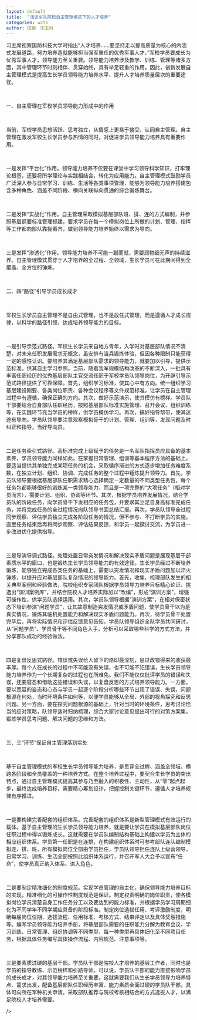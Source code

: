 ```yaml
---
layout: default
title:  "浅谈军队院校自主管理模式下的人才培养"
categories: wzts
author: 田鹏　宋玉科
---
```


习主席视察国防科技大学时指出“人才培养……要坚持走以提高质量为核心的内涵式发展道路，努力培养造就能够担当强军重任的优秀军事人才。”军校学员要成长为优秀军事人才，领导能力至关重要。领导能力培养涉及教学、训练、管理等诸多方面，其中管理环节时刻相伴、贯穿始终，具有举足轻重的作用。因此，创新发展自主管理模式是提高生长学员领导能力培养水平、提升人才培养质量层次的重要途径。

 

一、自主管理在军校学员领导能力形成中的作用 

 

当前，军校学员思想活跃、思考独立，从情感上更易于接受、认同自主管理。自主管理在激发军校生长学员参与热情的同时，对促进学员领导能力培养具有重要作用。

 

一是发挥“平台化”作用。领导能力培养不仅要在课堂中学习领导科学知识，打牢理论根基，还要将所学理论与实践相结合，转化为应用能力。自主管理模式鼓励学员广泛深入参与日常学习、训练、生活等各类事项管理，能够为领导能力培养搭建包含多种角色、涵盖不同阶段、横向关联纵向贯通的综合锻炼舞台。

 

二是发挥“实战化”作用。自主管理采取模拟基层部队班、排、连的方式编制，并参照基层纲要标准管理抓建，要求学员在每一个模拟岗位上所做的计划、管理、指挥等工作都向部队靠拢看齐，做到领导能力培养始终以需求为导向。

 

三是发挥“渗透化”作用。领导能力培养不可能一蹴而就，需要润物细无声的持续滋养。自主管理模式贯穿于人才培养的全过程、全领域，生长学员可在此期间得到全覆盖、全方位的锤炼。

 

二、四“路径”引导学员成长成才 

 

军校生长学员自主管理不是自由式管理，也不是放任式管理，而是遵循人才成长规律，以科学的路径引领，达成培养领导能力的目标。

 

一是引导示范式路径。军校生长学员来自地方青年，入学时对基层部队情况不清楚，对未来任职发展需求无概念，虽安排有当兵锻炼体验，但因各种限制只能获得一定的感性认识。要培养其满足基层部队需求的领导能力，就要加以引导，提供示范标准，供其自主学习参照。当前，随着我军规模结构改革的不断深入，一批具有丰富任职经历的优秀基层部队主官交流任职于军校学员队领导岗位，为开辟引导示范式路径提供了可靠保障。首先，组织学习标准，使其心中有方向。统一组织学习基层建设刚要、各类岗位职责、各种会议程序等文件规范标准，让学员在自主管理过程中有遵循，确保正确的方向。其次，做好示范演示，使其模仿有榜样。学员队干部要结合自身部队任职经历，按照基层部队标准实施管理、召开会议、组织训练等，在实践环节充当学员的榜样，供学员模仿学习。再次，搞好指导帮带，使其迷途有导向。学员队领导要注意观察模拟骨干的计划、管理、组训等，发现问题及时纠正和指导，当好导向员。

 

二是任务牵引式路径。高标准完成上级赋予的任务是一名军队指挥员应具备的基本素养，学员领导能力同样如此。在掌握日常管理、组训等基本程序方法的基础上，要适当提供其单独完成某项任务的机会，采取循序渐进的方式逐步增加任务难度系数，在独立计划、组织、协调、完成任务的整个过程中锤炼提升领导力。首先，学员队领导要根据基层部队任职需求精心选择确定一定数量的不同类型任务包，每个任务包都能够很好的锻炼某一类领导能力，而且是一项完整的“大项任务”（相对学员而言），需要计划、组织、协调等环节。其次，根据学员培养发展情况，结合学员队的阶段任务，向学员骨干下发相应的任务包，并要求其立足自身高标准完成任务，并将完成任务的全过程情况向队领导书面总结汇报。再次，学员队领导全过程同步观察、评估学员独立完成各阶段任务的情况，但不参与、不打断学员的实施，直至任务结束后再将同步观察、评估结果反馈，和学员一起探讨交流，为学员进一步改进优化提供指导。

 

三是导演导调式路径。处理处置日常突发情况和解决现实矛盾问题是展现基层干部素质水平的窗口，也是锻炼生长学员领导能力的有效途径。生长学员经过不断培养锻炼，能够独立完成各类任务的基础上，需要以突发情况和现实矛盾问题加以淬火锤炼，以提升应对基层部队复杂情况的领导能力。首先，收集、梳理部队发生的相关典型案例和经验做法，院校组织专家团队根据学员领导力培养目标精心论证、挑选出“演训案例库”，并结合院校人才培养实际加以“改编”，形成“演训方案”，增强可操作性，供学员队选择运用。其次，学员队领导根据“演训方案”，在相对保密状态下培训参演“问题学员”，让其故意制造突发情况或矛盾问题，使学员骨干以为是真实情况，锻炼其临机处置能力和解决现实矛盾问题能力。再次，待学员骨干处置完毕后，再将实际情况和评估反馈意见告知，学员队领导组织全队学员共同研讨，从“问题学员”、学员骨干等不同角色入手，分析可以采取哪些科学的方式方法，并分享部队成功的经验做法。

 

四是复盘反思式路径。错误或失误给人留下的烙印最深刻，思过改错得来的收获最丰厚。每个人在成长的过程中不可能没有失误，也不可能不犯错误，生长学员领导能力培养作为一个长期复杂的过程也在所难免。我们不能仅仅批评学员的错误和失误，还要容忍和借助这些错误和失误，以复盘反思的方式培养领导能力。一方面，要以宽容的姿态和心态与学员一起逐个阶段分析哪些环节出现了错误、失误，问题根源在何处，当时环境条件如何等，以便学员能够从全局、外部的视角探究和反思问题。另一方面，要在探究问题根源的基础上，针对当时的环境条件，思考讨论恰当的应对策略，队领导适时归纳梳理，综合大家讨论意见提出可行的对策方案集，锻炼学员思考问题、解决问题的思维和方法。

 

三、三“环节”保证自主管理落到实处 

 

基于自主管理模式的军校生长学员领导能力培养，是贯穿全过程、涵盖全领域、横跨各阶段和全员覆盖的一种培养方式。在整个培养过程中，要契合生长学员的突出特点，通过自主管理模式提高其参与乃至融入的积极性、主动性，从“零”起点起步，最终达成培养目标，需要精心筹划设计，把握控制关键环节，遵循人才培养规律有序推进。

 

一是要构建完善配套的组织体系。完善配套的组织体系是新型管理模式有效运行的载体。基于自主管理的生长学员领导能力培养，就是要让学员在模拟基层部队岗位任职过程中得以锻炼成长，这就需要在学员队编制结构基础上构建以学员为主体的相应组织体系。学员第一任职是在连排，在构建组织体系时可参考部队连队编制模拟连、排、班，所有模拟岗位全部由学员担任，学员队领导担任连队上级营领导，日常学习、训练、生活全部按照此组织体系运行，并召开军人大会予以宣布“任命”，使学员真正纳入体系、进入角色。

 

二是要制定精准细化的制度规范。实现学员管理的自主化，确保领导能力培养目标的实现，精准细化的可操作性制度规范是保证。制定权责明确的岗位职责，使各模拟岗位学员清楚自身工作任务分工以及要达到的能力标准，并根据学员学习周期细化为不同学年不同学期应具备的阶段标准。制定岗位选拔任用、考评激励制度，明确每届岗位任期、选拔流程、任用标准、考核方式、结果评定以及具体奖惩措施等。编写学员领导能力培养手册，将基层部队需要的任职能力分解为教育会议、学习训练、日常管理、组织协调等不同类型，每一种类型再具体细化至不同项目任务，根据具体任务编写具体操作流程、内容规范、注意事项等。

 

三是要素质过硬的基层干部。学员队干部是院校人才培养的基层工作者，同时也是学员的指导教练、示范榜样和引路导师。可以说，学员队干部的能力直接影响学员的成长成才，对其领导能力培养至关重要。这就需要我们从生长学员领导力培养特点、需求出发，配备基层部队任职经历丰富、能力素质全面过硬的学员队干部，具体可向所在军种机关申请，采取部队推荐与院校考核相结合的方式选拔人才，以满足院校人才培养需要。

/>  